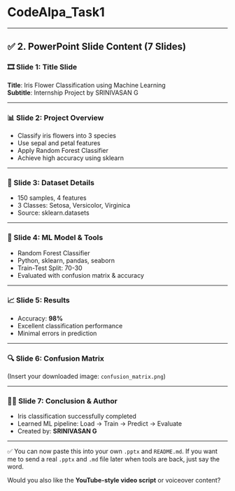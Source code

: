 # CodeAlpa_Task1
---

## ✅ 2. PowerPoint Slide Content (7 Slides)

### 🎞 Slide 1: Title Slide
**Title**: Iris Flower Classification using Machine Learning  
**Subtitle**: Internship Project by SRINIVASAN G

---

### 📊 Slide 2: Project Overview
- Classify iris flowers into 3 species
- Use sepal and petal features
- Apply Random Forest Classifier
- Achieve high accuracy using sklearn

---

### 📂 Slide 3: Dataset Details
- 150 samples, 4 features
- 3 Classes: Setosa, Versicolor, Virginica
- Source: sklearn.datasets

---

### 🧠 Slide 4: ML Model & Tools
- Random Forest Classifier  
- Python, sklearn, pandas, seaborn  
- Train-Test Split: 70-30  
- Evaluated with confusion matrix & accuracy

---

### 📈 Slide 5: Results
- Accuracy: **98%**
- Excellent classification performance
- Minimal errors in prediction

---

### 🔍 Slide 6: Confusion Matrix
(Insert your downloaded image: `confusion_matrix.png`)

---

### 👨‍💻 Slide 7: Conclusion & Author
- Iris classification successfully completed
- Learned ML pipeline: Load → Train → Predict → Evaluate  
- Created by: **SRINIVASAN G**

---

✅ You can now paste this into your own `.pptx` and `README.md`. If you want me to send a real `.pptx` and `.md` file later when tools are back, just say the word.

Would you also like the **YouTube-style video script** or voiceover content?